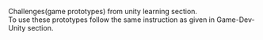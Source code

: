 Challenges(game prototypes) from unity learning section.     
To use these prototypes follow the same instruction as given in Game-Dev-Unity section.


